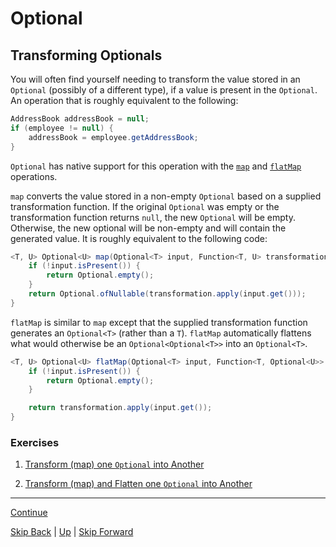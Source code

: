 # Optional

## Transforming Optionals

You will often find yourself needing to transform the value stored in an
`Optional` (possibly of a different type), if a value is present in the
`Optional`.  An operation that is roughly equivalent to the following:

``` java
AddressBook addressBook = null;
if (employee != null) {
    addressBook = employee.getAddressBook;
}
```

`Optional` has native support for this operation with the
[`map`](https://docs.oracle.com/javase/8/docs/api/java/util/Optional.html#map-java.util.function.Function-)
and
[`flatMap`](https://docs.oracle.com/javase/8/docs/api/java/util/Optional.html#flatMap-java.util.function.Function-)
operations.

`map` converts the value stored in a non-empty `Optional` based on a supplied
transformation function. If the original `Optional` was empty or the
transformation function returns `null`, the new `Optional` will be empty.
Otherwise, the new optional will be non-empty and will contain the generated
value. It is roughly equivalent to the following code:

``` java
<T, U> Optional<U> map(Optional<T> input, Function<T, U> transformation) {
    if (!input.isPresent()) {
        return Optional.empty();
    }
    return Optional.ofNullable(transformation.apply(input.get()));
}
```

`flatMap` is similar to `map` except that the supplied transformation function
generates an `Optional<T>` (rather than a `T`). `flatMap` automatically flattens
what would otherwise be an `Optional<Optional<T>>` into an `Optional<T>`.

``` java
<T, U> Optional<U> flatMap(Optional<T> input, Function<T, Optional<U>> transformation) {
    if (!input.isPresent()) {
        return Optional.empty();
    }

    return transformation.apply(input.get());
}
```

### Exercises

1. [Transform (map) one `Optional` into Another](transforming_ex1.md)

2. [Transform (map) and Flatten one `Optional` into Another](transforming_ex2.md)

---
[Continue](emptying.md)

[Skip Back](../method_references/start.md) | [Up](../start.md) | [Skip Forward](../streams/start.md)
